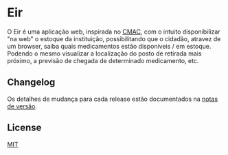 # Eir

O Eir é uma aplicação web, inspirada no [CMAC](http://www.saude.go.gov.br/page/77/central-de-medicamentos-de-alto-custo-cmac), com o intuito disponibilizar "na web" o estoque da instituição, possibilitando que o cidadão, atravez de um browser, saiba quais medicamentos estão disponíveis / em estoque. Podendo o mesmo visualizar a localização do posto de retirada mais próximo, a previsão de chegada de determinado medicamento, etc.

## Changelog

Os detalhes de mudança para cada release estão documentados na [notas de versão](https://github.com/matheuspiment/eir/releases). 

## License

[MIT](https://github.com/matheuspiment/eir/blob/master/LICENSE)
